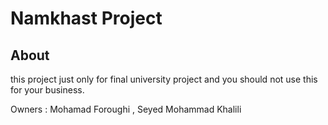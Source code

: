 # Namkhast Project
## About
this project just only for final university project and you should not use this for your business.

Owners : Mohamad Foroughi , Seyed Mohammad Khalili
